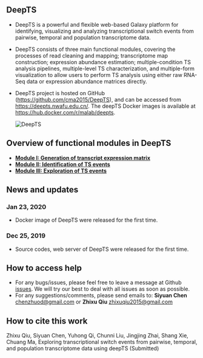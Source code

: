 ## DeepTS
- DeepTS is a powerful and flexible web-based Galaxy platform for identifying, visualizing and analyzing transcriptional switch events from pairwise, temporal and population transcriptome data.

- DeepTS consists of three main functional modules, covering the processes of read cleaning and mapping; transcriptome map construction; expression abundance estimation; multiple-condition TS analysis pipelines, multiple-level TS characterization, and multiple-form visualization to allow users to perform TS analysis using either raw RNA-Seq data or expression abundance matrices directly.

- DeepTS project is hosted on GitHub (https://github.com/cma2015/DeepTS), and can be accessed from https://deepts.nwafu.edu.cn/. The deepTS Docker images is available at https://hub.docker.com/r/malab/deepts.

    ![DeepTS](https://github.com/cma2015/DeepTS/blob/master/Tutorials/deepTS_images/Figure%201_Overview_of_deepTS.png)

## Overview of functional modules in DeepTS
- [**Module I: Generation of transcript expression matrix**](https://github.com/chenzhuod/deepTS/blob/master/Tutorials/Module%20I.md)
- [**Module II: Identification of TS events**](https://github.com/cma2015/DeepTS/blob/master/Tutorials/Module2.md)
- [**Module III: Exploration of TS events**](https://github.com/cma2015/DeepTS/blob/master/Tutorials/Module3.md)


## News and updates

### Jan 23, 2020

- Docker image of DeepTS were released for the first time.

### Dec 25, 2019

- Source codes, web server of DeepTS were released for the first time.

## How to access help
* For any bugs/issues, please feel free to leave a message at Github [issues](<https://github.com/chenzhuod/deepTS/issues>). We will try our best to deal with all issues as soon as possible.
* For any suggestions/comments, please send emails to: __Siyuan Chen__ <chenzhuod@gmail.com> or __Zhixu Qiu__ <zhixuqiu2015@gmail.com>

## How to cite this work
Zhixu Qiu, Siyuan Chen, Yuhong Qi, Chunni Liu, Jingjing Zhai, Shang Xie, Chuang Ma, Exploring transcriptional switch events from pairwise, temporal, and population transcriptome data using deepTS (Submitted)
